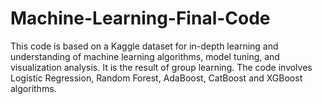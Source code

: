 # Machine-Learning-Final-Code

This code is based on a Kaggle dataset for in-depth learning and understanding of machine learning algorithms, model tuning, and visualization analysis. It is the result of group learning. The code involves Logistic Regression, Random Forest, AdaBoost, CatBoost and XGBoost algorithms.

